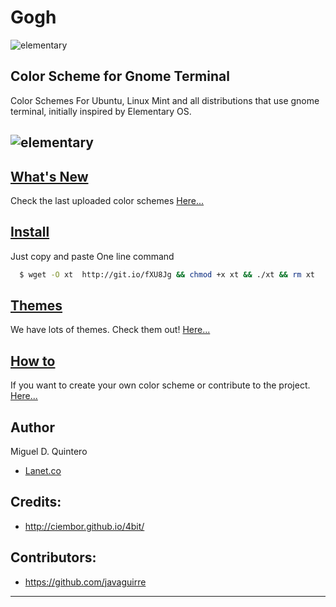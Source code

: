 Gogh
====

![elementary](https://raw.githubusercontent.com/Mayccoll/Elementary-OS-Terminal-Colors/master/images/Gogh-icons.png)

## Color Scheme for Gnome Terminal

Color Schemes For Ubuntu, Linux Mint and all distributions that use gnome terminal, initially inspired by Elementary OS.

![elementary](https://raw.githubusercontent.com/Mayccoll/Elementary-OS-Terminal-Colors/master/images/themes.gif)
----

## [What's New](https://raw.githubusercontent.com/Mayccoll/Elementary-OS-Terminal-Colors/master/content/new.md)

Check the last uploaded color schemes [Here...](https://raw.githubusercontent.com/Mayccoll/Elementary-OS-Terminal-Colors/master/content/new.md)

## [Install](https://raw.githubusercontent.com/Mayccoll/Elementary-OS-Terminal-Colors/master/content/install.md)

Just copy and paste One line command

```bash
  $ wget -O xt  http://git.io/fXU8Jg && chmod +x xt && ./xt && rm xt
```

## [Themes](https://raw.githubusercontent.com/Mayccoll/Elementary-OS-Terminal-Colors/master/content/themes.md)

We have lots of themes. Check them out! [Here...](https://raw.githubusercontent.com/Mayccoll/Elementary-OS-Terminal-Colors/master/content/themes.md)

## [How to](https://raw.githubusercontent.com/Mayccoll/Elementary-OS-Terminal-Colors/master/content/howto.md)

If you want to create your own color scheme or contribute to the project. [Here...](https://raw.githubusercontent.com/Mayccoll/Elementary-OS-Terminal-Colors/master/content/howto.md)

## Author

Miguel D. Quintero

- [Lanet.co](http:lanet.co)


## Credits:

- http://ciembor.github.io/4bit/

## Contributors:

- https://github.com/javaguirre

-------



